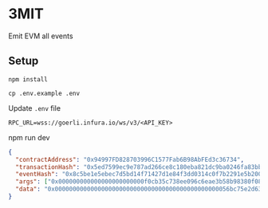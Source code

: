 # 3MIT

Emit EVM all events

## Setup

`npm install`

`cp .env.example .env`

Update `.env` file

```
RPC_URL=wss://goerli.infura.io/ws/v3/<API_KEY>
```

npm run dev

```json
{
  "contractAddress": "0x94997FD828703996C1577Fab6B98AbFEd3c36734",
  "transactionHash": "0x5ed7599ec9e787ad266ce8c180eba821dc9ba0246fa83bb2c1cebf1beb3d0cd5",
  "eventHash": "0x8c5be1e5ebec7d5bd14f71427d1e84f3dd0314c0f7b2291e5b200ac8c7c3b925",
  "args": ["0x000000000000000000000000f0cb35c738ee096c6eae3b58b98380f08cb4aea2", "0x000000000000000000000000590b95fa78c8e8b9139a2dfd292ed0770d584e45"],
  "data": "0x0000000000000000000000000000000000000000000000056bc75e2d63100000"
}
```
